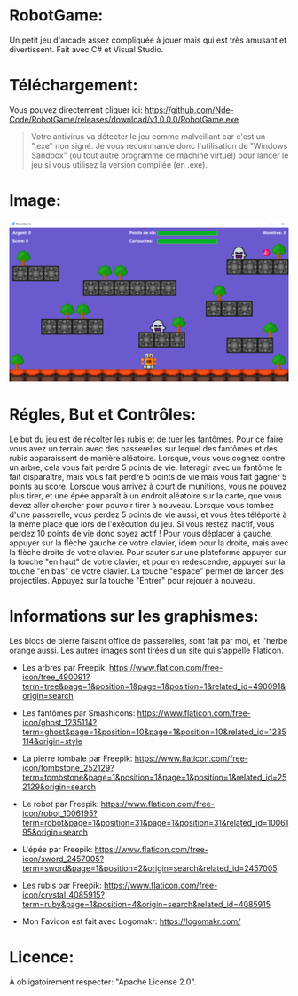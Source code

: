 # RobotGame:

Un petit jeu d'arcade assez compliquée à jouer mais qui est très amusant et divertissent. Fait avec C# et Visual Studio.

# Téléchargement:

Vous pouvez directement cliquer ici: https://github.com/Nde-Code/RobotGame/releases/download/v1.0.0.0/RobotGame.exe

> Votre antivirus va détecter le jeu comme malveillant car c'est un ".exe" non signé. Je vous recommande donc l'utilisation de "Windows Sandbox" (ou tout autre programme de machine virtuel) pour lancer le jeu si vous utilisez la version compilée (en .exe).

# Image:

![RobotGame](https://github.com/Nde-Code/RobotGame/blob/main/RobotGameScreen.png)

# Régles, But et Contrôles:

Le but du jeu est de récolter les rubis et de tuer les fantômes. Pour ce faire vous avez un terrain avec des passerelles sur lequel des fantômes et des rubis apparaissent de manière aléatoire. Lorsque, vous vous cognez contre un arbre, cela vous fait perdre 5 points de vie. Interagir avec un fantôme le fait disparaître, mais vous fait perdre 5 points de vie mais vous fait gagner 5 points au score. Lorsque vous arrivez à court de munitions, vous ne pouvez plus tirer, et une épée apparaît à un endroit aléatoire sur la carte, que vous devez aller chercher pour pouvoir tirer à nouveau. Lorsque vous tombez d'une passerelle, vous perdez 5 points de vie aussi, et vous êtes téléporté à la même place que lors de l'exécution du jeu. Si vous restez inactif, vous perdez 10 points de vie donc soyez actif ! Pour vous déplacer à gauche, appuyer sur la flèche gauche de votre clavier, idem pour la droite, mais avec la flèche droite de votre clavier. Pour sauter sur une plateforme appuyer sur la touche "en haut" de votre clavier, et pour en redescendre, appuyer sur la touche "en bas" de votre clavier. La touche "espace" permet de lancer des projectiles. Appuyez sur la touche "Entrer" pour rejouer à nouveau.

# Informations sur les graphismes:

Les blocs de pierre faisant office de passerelles, sont fait par moi, et l'herbe orange aussi. Les autres images sont tirées d'un site qui s'appelle Flaticon.

- Les arbres par Freepik: https://www.flaticon.com/free-icon/tree_490091?term=tree&page=1&position=1&page=1&position=1&related_id=490091&origin=search

- Les fantômes par Smashicons: https://www.flaticon.com/free-icon/ghost_1235114?term=ghost&page=1&position=10&page=1&position=10&related_id=1235114&origin=style

- La pierre tombale par Freepik: https://www.flaticon.com/free-icon/tombstone_252129?term=tombstone&page=1&position=1&page=1&position=1&related_id=252129&origin=search

- Le robot par Freepik: https://www.flaticon.com/free-icon/robot_1006195?term=robot&page=1&position=31&page=1&position=31&related_id=1006195&origin=search

- L'épée par Freepik: https://www.flaticon.com/free-icon/sword_2457005?term=sword&page=1&position=2&origin=search&related_id=2457005

- Les rubis par Freepik: https://www.flaticon.com/free-icon/crystal_4085915?term=ruby&page=1&position=4&origin=search&related_id=4085915

- Mon Favicon est fait avec Logomakr: https://logomakr.com/

# Licence:

À obligatoirement respecter: "Apache License 2.0".
